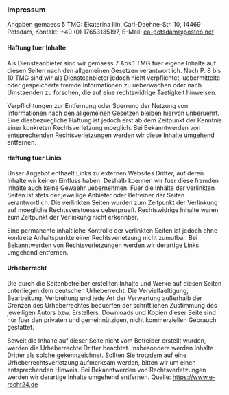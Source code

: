 ### Impressum
Angaben gemaess 5 TMG:
Ekaterina Ilin, 
Carl-Daehne-Str. 10, 
14469 Potsdam, 
Kontakt: +49 (0) 17653135197, 
E-Mail: ea-potsdam@posteo.net

#### Haftung fuer Inhalte
Als Diensteanbieter sind wir gemaess 7 Abs.1 TMG fuer eigene
Inhalte auf diesen Seiten nach den allgemeinen Gesetzen verantwortlich. Nach P. 8 bis 10 TMG
sind wir als Diensteanbieter jedoch nicht verpflichtet, uebermittelte oder gespeicherte fremde
Informationen zu ueberwachen oder nach Umstaenden zu forschen, die auf eine rechtswidrige
Taetigkeit hinweisen.

Verpflichtungen zur Entfernung oder Sperrung der Nutzung von Informationen nach den allgemeinen Gesetzen bleiben hiervon unberuehrt. Eine diesbezuegliche Haftung ist jedoch erst ab dem Zeitpunkt der Kenntnis einer konkreten Rechtsverletzung moeglich. Bei Bekanntwerden von entsprechenden Rechtsverletzungen werden wir diese Inhalte umgehend
entfernen.
#### Haftung fuer Links
Unser Angebot enthaelt Links zu externen Websites Dritter, auf deren Inhalte wir keinen Einfluss haben. Deshalb koennen wir fuer diese fremden Inhalte auch keine Gewaehr uebernehmen. Fuer die Inhalte der verlinkten Seiten ist
stets der jeweilige Anbieter oder Betreiber der Seiten verantwortlich. Die verlinkten Seiten wurden zum
Zeitpunkt der Verlinkung auf moegliche Rechtsverstoesse ueberprueft. Rechtswidrige Inhalte waren zum Zeitpunkt der Verlinkung nicht erkennbar.

Eine permanente inhaltliche Kontrolle der verlinkten Seiten ist jedoch ohne konkrete Anhaltspunkte einer Rechtsverletzung
nicht zumutbar. Bei Bekanntwerden von Rechtsverletzungen werden wir derartige Links umgehend
entfernen.

#### Urheberrecht
Die durch die Seitenbetreiber erstellten Inhalte und Werke auf
diesen Seiten unterliegen dem deutschen Urheberrecht. Die Vervielfaeltigung, Bearbeitung,
Verbreitung und jede Art der Verwertung au&szlig;erhalb der Grenzen des Urheberrechtes beduerfen
der schriftlichen Zustimmung des jeweiligen Autors bzw. Erstellers. Downloads und Kopien dieser Seite
sind nur fuer den privaten und gemeinnützigen, nicht kommerziellen Gebrauch gestattet.

Soweit die Inhalte auf dieser Seite nicht vom Betreiber erstellt wurden, werden die Urheberrechte Dritter beachtet. Insbesondere werden Inhalte Dritter als solche gekennzeichnet. Sollten Sie trotzdem auf eine Urheberrechtsverletzung
aufmerksam werden, bitten wir um einen entsprechenden Hinweis. Bei Bekanntwerden von Rechtsverletzungen werden wir derartige Inhalte umgehend entfernen. Quelle: https://www.e-recht24.de
